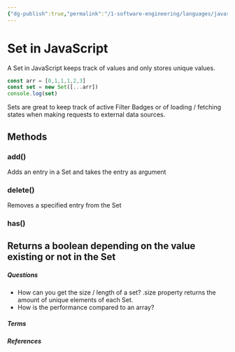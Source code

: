 ```yaml
---
{"dg-publish":true,"permalink":"/1-software-engineering/languages/javascript/set-in-java-script/","tags":["type/permanent","code/javascript"],"created":"2023-07-17T16:57:49.240-05:00","updated":"2023-09-05T18:20:36.037-05:00"}
---
```


# Set in JavaScript
A Set in JavaScript keeps track of values and only stores unique values. 

```javascript
const arr = [0,1,1,1,2,3]
const set = new Set([...arr])
console.log(set)
```

Sets are great to keep track of active Filter Badges or of loading / fetching states when making requests to external data sources.

## Methods
### add()
Adds an entry in a Set and takes the entry as argument
### delete()
Removes a specified entry from the Set
### has()
Returns a boolean depending on the value existing or not in the Set
 
---
##### Questions
- How can you get the size / length of a set?
  .size property returns the amount of unique elements of each Set.
- How is the performance compared to an array?

##### Terms
<!-- Links to definition pages -->

##### References
<!-- Links to pages not referenced in the content -->